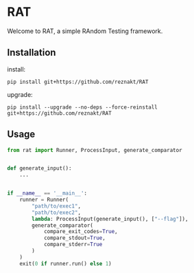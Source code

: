 # RAT
Welcome to RAT, a simple RAndom Testing framework.

## Installation

install:
```console
pip install git+https://github.com/reznakt/RAT
```

upgrade:
```console
pip install --upgrade --no-deps --force-reinstall git+https://github.com/reznakt/RAT
```

## Usage
```python
from rat import Runner, ProcessInput, generate_comparator


def generate_input():
    ...


if __name__ == '__main__':
    runner = Runner(
        "path/to/exec1",
        "path/to/exec2",
        lambda: ProcessInput(generate_input(), ["--flag"]),
        generate_comparator(
            compare_exit_codes=True, 
            compare_stdout=True, 
            compare_stderr=True
        )
    )
    exit(0 if runner.run() else 1)
```
